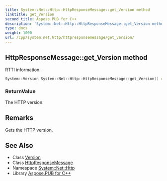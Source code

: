 ```yaml
---
title: System::Net::Http::HttpResponseMessage::get_Version method
linktitle: get_Version
second_title: Aspose.PUB for C++
description: 'System::Net::Http::HttpResponseMessage::get_Version method. RTTI information in C++.'
type: docs
weight: 1000
url: /cpp/system.net.http/httpresponsemessage/get_version/
---
```

## HttpResponseMessage::get_Version method


RTTI information.

```cpp
System::Version System::Net::Http::HttpResponseMessage::get_Version() const
```


### ReturnValue

The HTTP version.
## Remarks


Gets the HTTP version. 
## See Also

* Class [Version](../../../system/version/)
* Class [HttpResponseMessage](../)
* Namespace [System::Net::Http](../../)
* Library [Aspose.PUB for C++](../../../)
